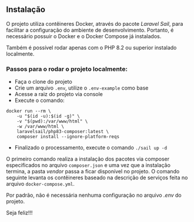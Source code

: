 ## Instalação

O projeto utiliza contêineres Docker, através do pacote *Laravel Sail*, para facilitar a configuração do ambiente de desenvolvimento. Portanto, é necessário possuir o Docker e o Docker Compose já instalados.

Também é possível rodar apenas com o PHP 8.2 ou superior instalado localmente.

### Passos para o rodar o projeto localmente:

- Faça o clone do projeto
- Crie um arquivo `.env`, utilize o `.env-example` como base
- Acesse a raiz do projeto via console
- Execute o comando:
```shell
docker run --rm \
    -u "$(id -u):$(id -g)" \
    -v "$(pwd):/var/www/html" \
    -w /var/www/html \
    laravelsail/php83-composer:latest \
    composer install --ignore-platform-reqs
 ```
- Finalizado o processamento, execute o comando `./sail up -d`

O primeiro comando realiza a instalação dos pacotes via composer especificados no arquivo `composer.json` e uma vez que a instalação termina, a pasta *vendor* passa a ficar disponível no projeto. O comando seguinte levanta os contêineres baseado na descrição de serviços feita no arquivo `docker-compose.yml`.

Por padrão, não é necessária nenhuma configuração no arquivo *.env* do projeto.

Seja feliz!!!
